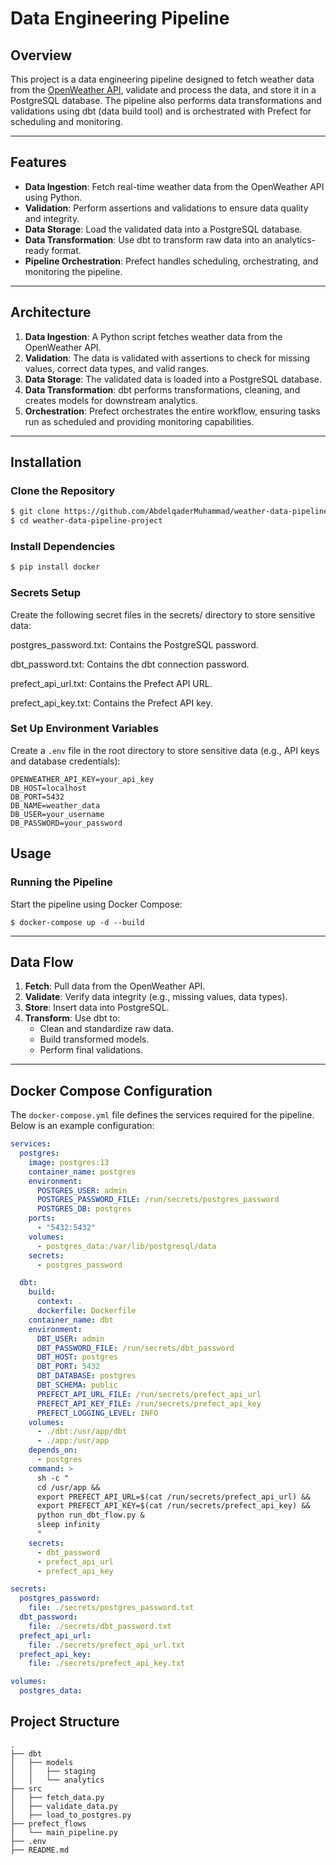 # Data Engineering Pipeline

## Overview

This project is a data engineering pipeline designed to fetch weather data from
the [OpenWeather API](https://openweathermap.org/api), validate and process the data, and store it in a PostgreSQL
database. The pipeline also performs data transformations and validations using dbt (data build tool) and is
orchestrated with Prefect for scheduling and monitoring.

---

## Features

- **Data Ingestion**: Fetch real-time weather data from the OpenWeather API using Python.
- **Validation**: Perform assertions and validations to ensure data quality and integrity.
- **Data Storage**: Load the validated data into a PostgreSQL database.
- **Data Transformation**: Use dbt to transform raw data into an analytics-ready format.
- **Pipeline Orchestration**: Prefect handles scheduling, orchestrating, and monitoring the pipeline.

---

## Architecture

1. **Data Ingestion**: A Python script fetches weather data from the OpenWeather API.
2. **Validation**: The data is validated with assertions to check for missing values, correct data types, and valid
   ranges.
3. **Data Storage**: The validated data is loaded into a PostgreSQL database.
4. **Data Transformation**: dbt performs transformations, cleaning, and creates models for downstream analytics.
5. **Orchestration**: Prefect orchestrates the entire workflow, ensuring tasks run as scheduled and providing monitoring
   capabilities.

---

## Installation

### Clone the Repository

```bash
$ git clone https://github.com/AbdelqaderMuhammad/weather-data-pipeline-project
$ cd weather-data-pipeline-project
```

### Install Dependencies

```bash
$ pip install docker
```

### Secrets Setup

Create the following secret files in the secrets/ directory to store sensitive data:

postgres_password.txt: Contains the PostgreSQL password.

dbt_password.txt: Contains the dbt connection password.

prefect_api_url.txt: Contains the Prefect API URL.

prefect_api_key.txt: Contains the Prefect API key.

### Set Up Environment Variables

Create a `.env` file in the root directory to store sensitive data (e.g., API keys and database credentials):

```env
OPENWEATHER_API_KEY=your_api_key
DB_HOST=localhost
DB_PORT=5432
DB_NAME=weather_data
DB_USER=your_username
DB_PASSWORD=your_password
```

## Usage

### Running the Pipeline

Start the pipeline using Docker Compose:

```bash'
$ docker-compose up -d --build
```

---

## Data Flow

1. **Fetch**: Pull data from the OpenWeather API.
2. **Validate**: Verify data integrity (e.g., missing values, data types).
3. **Store**: Insert data into PostgreSQL.
4. **Transform**: Use dbt to:
    - Clean and standardize raw data.
    - Build transformed models.
    - Perform final validations.

---

## Docker Compose Configuration

The `docker-compose.yml` file defines the services required for the pipeline. Below is an example configuration:

```yaml
services:
  postgres:
    image: postgres:13
    container_name: postgres
    environment:
      POSTGRES_USER: admin
      POSTGRES_PASSWORD_FILE: /run/secrets/postgres_password
      POSTGRES_DB: postgres
    ports:
      - "5432:5432"
    volumes:
      - postgres_data:/var/lib/postgresql/data
    secrets:
      - postgres_password

  dbt:
    build:
      context: .
      dockerfile: Dockerfile
    container_name: dbt
    environment:
      DBT_USER: admin
      DBT_PASSWORD_FILE: /run/secrets/dbt_password
      DBT_HOST: postgres
      DBT_PORT: 5432
      DBT_DATABASE: postgres
      DBT_SCHEMA: public
      PREFECT_API_URL_FILE: /run/secrets/prefect_api_url
      PREFECT_API_KEY_FILE: /run/secrets/prefect_api_key
      PREFECT_LOGGING_LEVEL: INFO
    volumes:
      - ./dbt:/usr/app/dbt
      - ./app:/usr/app
    depends_on:
      - postgres
    command: >
      sh -c "
      cd /usr/app &&
      export PREFECT_API_URL=$(cat /run/secrets/prefect_api_url) &&
      export PREFECT_API_KEY=$(cat /run/secrets/prefect_api_key) &&
      python run_dbt_flow.py &
      sleep infinity
      "
    secrets:
      - dbt_password
      - prefect_api_url
      - prefect_api_key

secrets:
  postgres_password:
    file: ./secrets/postgres_password.txt
  dbt_password:
    file: ./secrets/dbt_password.txt
  prefect_api_url:
    file: ./secrets/prefect_api_url.txt
  prefect_api_key:
    file: ./secrets/prefect_api_key.txt

volumes:
  postgres_data:

```

## Project Structure

```plaintext
.
├── dbt
│   ├── models
│   │   ├── staging
│   │   └── analytics
├── src
│   ├── fetch_data.py
│   ├── validate_data.py
│   ├── load_to_postgres.py
├── prefect_flows
│   └── main_pipeline.py
├── .env
├── README.md
```

